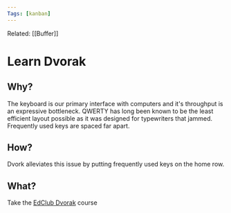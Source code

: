 ```yaml
---
Tags: [kanban]
---
```

Related: [[Buffer]]
# Learn Dvorak

## Why?
The keyboard is our primary interface with computers and it's throughput is an expressive bottleneck. QWERTY has long been known to be the least efficient layout possible as it was designed for typewriters that jammed. Frequently used keys are spaced far apart. 

## How?
Dvork alleviates this issue by putting frequently used keys on the home row. 

## What?
Take the [EdClub Dvorak](https://www.edclub.com/sportal/program-4.game) course